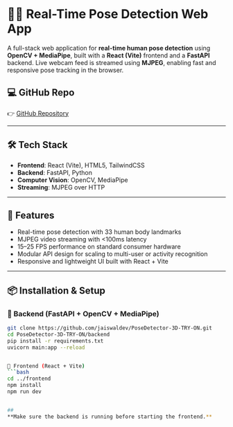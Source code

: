 # 🧍‍♂️ Real-Time Pose Detection Web App

A full-stack web application for **real-time human pose detection** using **OpenCV + MediaPipe**, built with a **React (Vite)** frontend and a **FastAPI** backend. Live webcam feed is streamed using **MJPEG**, enabling fast and responsive pose tracking in the browser.

## 💻 GitHub Repo
👉 [GitHub Repository](https://github.com/jaiswaldev/PoseDetector-3D-TRY-ON)

---

## 🛠 Tech Stack

- **Frontend**: React (Vite), HTML5, TailwindCSS
- **Backend**: FastAPI, Python
- **Computer Vision**: OpenCV, MediaPipe
- **Streaming**: MJPEG over HTTP

---

## 🎯 Features

- Real-time pose detection with 33 human body landmarks
- MJPEG video streaming with <100ms latency
- 15–25 FPS performance on standard consumer hardware
- Modular API design for scaling to multi-user or activity recognition
- Responsive and lightweight UI built with React + Vite

---

## 📦 Installation & Setup

### 🔹 Backend (FastAPI + OpenCV + MediaPipe)
```bash
git clone https://github.com/jaiswaldev/PoseDetector-3D-TRY-ON.git
cd PoseDetector-3D-TRY-ON/backend
pip install -r requirements.txt
uvicorn main:app --reload


🔹 Frontend (React + Vite)
```bash
cd ../frontend
npm install
npm run dev


##
**Make sure the backend is running before starting the frontend.**

